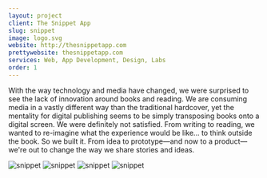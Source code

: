 ```yaml
---
layout: project
client: The Snippet App
slug: snippet
image: logo.svg 
website: http://thesnippetapp.com
prettywebsite: thesnippetapp.com
services: Web, App Development, Design, Labs
order: 1
---
```


With the way technology and media have changed, we were surprised to see the lack of innovation around books and reading. We are consuming media in a vastly different way than the traditional hardcover, yet the mentality for digital publishing seems to be simply transposing books onto a digital screen. We were definitely not satisfied. From writing to reading, we wanted to re-imagine what the experience would be like... to think outside the book. So we built it. From idea to prototype—and now to a product—we're out to change the way we share stories and ideas.

![snippet](/images/client-assets/{{page.slug}}/01.jpg)
![snippet](/images/client-assets/{{page.slug}}/02.jpg)
![snippet](/images/client-assets/{{page.slug}}/03.jpg)
![snippet](/images/client-assets/{{page.slug}}/04.jpg)
